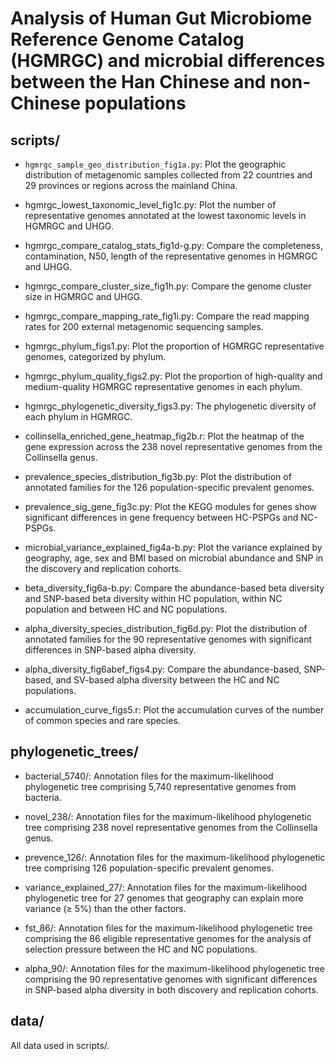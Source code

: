 # Analysis of Human Gut Microbiome Reference Genome Catalog (HGMRGC) and microbial differences between the Han Chinese and non-Chinese populations

## scripts/
* `hgmrgc_sample_geo_distribution_fig1a.py`: Plot the geographic distribution of metagenomic samples collected from 22 countries and 29 provinces or regions across the mainland China.

* hgmrgc_lowest_taxonomic_level_fig1c.py: Plot the number of representative genomes annotated at the lowest taxonomic levels in HGMRGC and UHGG. 

* hgmrgc_compare_catalog_stats_fig1d-g.py: Compare the completeness, contamination, N50, length of the representative genomes in HGMRGC and UHGG.

* hgmrgc_compare_cluster_size_fig1h.py: Compare the genome cluster size in HGMRGC and UHGG.

* hgmrgc_compare_mapping_rate_fig1i.py: Compare the read mapping rates for 200 external metagenomic sequencing samples.

* hgmrgc_phylum_figs1.py: Plot the proportion of HGMRGC representative genomes, categorized by phylum.

* hgmrgc_phylum_quality_figs2.py: Plot the proportion of high-quality and medium-quality HGMRGC representative genomes in each phylum.

* hgmrgc_phylogenetic_diversity_figs3.py: The phylogenetic diversity of each phylum in HGMRGC.

* collinsella_enriched_gene_heatmap_fig2b.r: Plot the heatmap of the gene expression across the 238 novel representative genomes from the Collinsella genus. 

* prevalence_species_distribution_fig3b.py: Plot the distribution of annotated families for the 126 population-specific prevalent genomes. 

* prevalence_sig_gene_fig3c.py: Plot the KEGG modules for genes show significant differences in gene frequency between HC-PSPGs and NC-PSPGs. 

* microbial_variance_explained_fig4a-b.py: Plot the variance explained by geography, age, sex and BMI based on microbial abundance and SNP in the discovery and replication cohorts.

* beta_diversity_fig6a-b.py: Compare the abundance-based beta diversity and SNP-based beta diversity within HC population, within NC population and between HC and NC populations. 

* alpha_diversity_species_distribution_fig6d.py: Plot the distribution of annotated families for the 90 representative genomes with significant differences in SNP-based alpha diversity.

* alpha_diversity_fig6abef_figs4.py: Compare the abundance-based, SNP-based, and SV-based alpha diversity between the HC and NC populations.

* accumulation_curve_figs5.r: Plot the accumulation curves of the number of common species and rare species.



## phylogenetic_trees/
* bacterial_5740/: Annotation files for the maximum-likelihood phylogenetic tree comprising 5,740 representative genomes from bacteria.

* novel_238/: Annotation files for the maximum-likelihood phylogenetic tree comprising 238 novel representative genomes from the Collinsella genus.

* prevence_126/: Annotation files for the maximum-likelihood phylogenetic tree comprising 126 population-specific prevalent genomes.

* variance_explained_27/: Annotation files for the maximum-likelihood phylogenetic tree for 27 genomes that geography can explain more variance (≥ 5%) than the other factors.

* fst_86/: Annotation files for the maximum-likelihood phylogenetic tree comprising the 86 eligible representative genomes for the analysis of selection pressure between the HC and NC populations. 

* alpha_90/: Annotation files for the maximum-likelihood phylogenetic tree comprising the 90 representative genomes with significant differences in SNP-based alpha diversity in both discovery and replication cohorts. 

## data/
All data used in scripts/.



